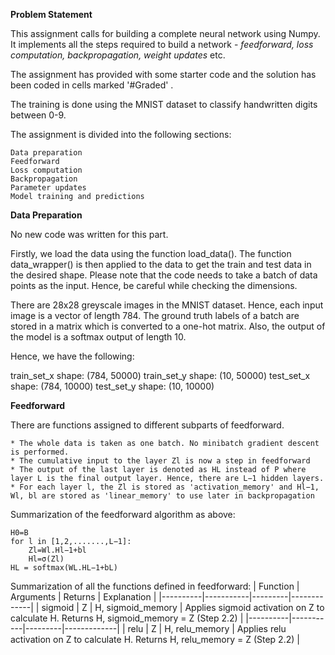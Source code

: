 **Problem Statement**

This assignment calls for building a complete neural network using Numpy. It implements all the steps required to build a network - *feedforward, loss computation, backpropagation, weight updates* etc.

The assignment has provided with some starter code and the solution has been coded in cells marked '#Graded' .

The training is done using the MNIST dataset to classify handwritten digits between 0-9.
 
The assignment is divided into the following sections:

    Data preparation
    Feedforward
    Loss computation
    Backpropagation
    Parameter updates
    Model training and predictions


**Data Preparation**

No new code was written for this part.

Firstly, we load the data using the function load_data(). The function data_wrapper() is then applied to the data to get the train and test data in the desired shape. Please note that the code needs to take a batch of data points as the input. Hence, be careful while checking the dimensions.

There are 28x28 greyscale images in the MNIST dataset. Hence, each input image is a vector of length 784. The ground truth labels of a batch are stored in a matrix which is converted to a one-hot matrix. Also, the output of the model is a softmax output of length 10. 


Hence, we have the following:

train_set_x shape: (784, 50000)
train_set_y shape: (10, 50000)
test_set_x shape: (784, 10000)
test_set_y shape: (10, 10000)

**Feedforward**

There are functions assigned to different subparts of feedforward. 

    * The whole data is taken as one batch. No minibatch gradient descent is performed.
    * The cumulative input to the layer Zl is now a step in feedforward
    * The output of the last layer is denoted as HL instead of P where layer L is the final output layer. Hence, there are L−1 hidden layers.
    * For each layer l, the Zl is stored as 'activation_memory' and Hl−1, Wl, bl are stored as 'linear_memory' to use later in backpropagation

Summarization of the feedforward algorithm as above:

    H0=B
    for l in [1,2,.......,L−1]:
        Zl=Wl.Hl−1+bl
        Hl=σ(Zl)
    HL = softmax(WL.HL−1+bL)

Summarization of all the functions defined in feedforward:
| Function | Arguments | Returns | Explanation |
|----------|-----------|---------|-------------|
| sigmoid | Z | H, sigmoid_memory | Applies sigmoid activation on Z to calculate H. Returns H, sigmoid_memory = Z  (Step 2.2) |
|----------|-----------|---------|-------------|
| relu | Z | H, relu_memory | Applies relu activation on Z to calculate H. Returns H, relu_memory = Z  (Step 2.2) |
